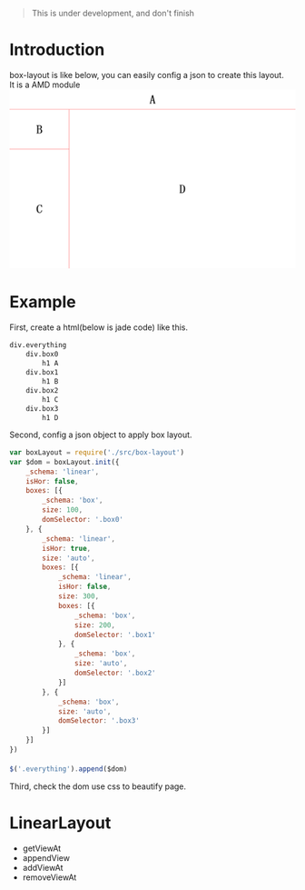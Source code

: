 > This is under development, and don't finish

# Introduction
box-layout is like below, you can easily config a json to create this layout.    
It is a AMD module
![ ](doc/basic.png)

# Example
First, create a html(below is jade code) like this.

```jade
div.everything
	div.box0
    	h1 A
    div.box1
        h1 B
    div.box2
        h1 C
    div.box3
        h1 D
```
Second, config a json object to apply box layout.

```javascript
var boxLayout = require('./src/box-layout')
var $dom = boxLayout.init({
	_schema: 'linear',
	isHor: false,
	boxes: [{
		_schema: 'box',
		size: 100,
		domSelector: '.box0'
	}, {
		_schema: 'linear',
		isHor: true,
		size: 'auto',
		boxes: [{
			_schema: 'linear',
			isHor: false,
			size: 300,
			boxes: [{
				_schema: 'box',
				size: 200,
				domSelector: '.box1'
			}, {
				_schema: 'box',
				size: 'auto',
				domSelector: '.box2'
			}]
		}, {
			_schema: 'box',
			size: 'auto',
			domSelector: '.box3'
		}]
	}]
})

$('.everything').append($dom)
```

Third, check the dom use css to beautify page.


# LinearLayout
- getViewAt
- appendView
- addViewAt
- removeViewAt
